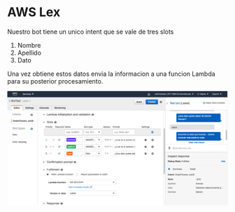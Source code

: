 # AWS Lex

Nuestro bot tiene un unico intent que se vale de tres slots
1. Nombre
2. Apellido
3. Dato

Una vez obtiene estos datos envia la informacion a una funcion Lambda para su posterior procesamiento.

![Evidencia](setup.png)